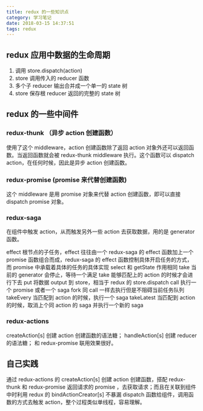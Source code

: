 ```yaml
---
title: redux 的一些知识点
category: 学习笔记
date: 2018-03-15 14:37:51
tags: redux
---
```


## redux 应用中数据的生命周期

1. 调用 store.dispatch(action)
2. store 调用传入的 reducer 函数
3. 多个子 reducer 输出合并成一个单一的 state 树
4. store 保存根 reducer 返回的完整的 state 树

## redux 的一些中间件

### redux-thunk （异步 action 创建函数）

使用了这个 middleware，action 创建函数除了返回 action 对象外还可以返回函数。当返回函数就会被 redux-thunk middleware 执行。这个函数可以 dispatch action，在任何时候，因此是异步 action 创建函数。

### redux-promise (promise 来代替创建函数)

这个 middleware 是用 promise 对象来代替 action 创建函数，即可以直接 dispatch promise 对象。

### redux-saga

在组件中触发 action，从而触发另外一些 action 去获取数据，用的是 generator 函数。

effect 根节点的子任务，effect 往往由一个 redux-saga 的 effect 函数加上一个 promise 函数组合而成，redux-saga 的 effect 函数控制具体开启任务的方式，而 promise 中承载着具体的任务的具体实现
select 和 getState 作用相同
take 当前的 generator 会停止，等待一个满足 take 能够匹配上的 action 的时候才会进行下去
put 将数据 output 到 store，相当于 redux 的 store.dispatch
call 执行一个 promise 或者一个 saga
fork 同 call 一样去执行但是不阻碍当前任务队列
takeEvery 当匹配到 action 的时候，执行一个 saga
takeLatest 当匹配到 action 的时候，取消上个同 action 的 saga 并执行一个新的 saga

### redux-actions

createAction[s] 创建 action 创建函数的语法糖；
handleAction[s] 创建 reducer 的语法糖；
和 redux-promise 联用效果很好。

## 自己实践

通过 redux-actions 的 createAction[s] 创建 action 创建函数，搭配 redux-thunk 和 redux-promise 返回请求的 promise ，去获取请求；而且在关联到组件中时利用 redux 的 bindActionCreator[s] 不暴漏 dispatch 函数给组件，调用函数的方式去触发 action，整个过程类似单线程，容易理解。
